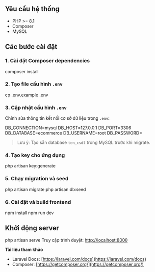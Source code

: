 ## Yêu cầu hệ thống
- PHP >= 8.1
- Composer
- MySQL

## Các bước cài đặt
### 1. Cài đặt Composer dependencies
composer install


### 2. Tạo file cấu hình `.env`
cp .env.example .env


### 3. Cập nhật cấu hình `.env`

Chỉnh sửa thông tin kết nối cơ sở dữ liệu trong `.env`:

DB_CONNECTION=mysql
DB_HOST=127.0.0.1
DB_PORT=3306
DB_DATABASE=ecommerce
DB_USERNAME=root
DB_PASSWORD=

> Lưu ý: Tạo sẵn database `ten_csdl` trong MySQL trước khi migrate.

### 4. Tạo key cho ứng dụng
php artisan key:generate

### 5. Chạy migration và seed
php artisan migrate
php artisan db:seed  

### 6. Cài đặt và build frontend
npm install
npm run dev

## Khởi động server
php artisan serve
Truy cập trình duyệt: [http://localhost:8000](http://localhost:8000)

**Tài liệu tham khảo**
* Laravel Docs: [https://laravel.com/docs](https://laravel.com/docs)
* Composer: [https://getcomposer.org/](https://getcomposer.org/)

